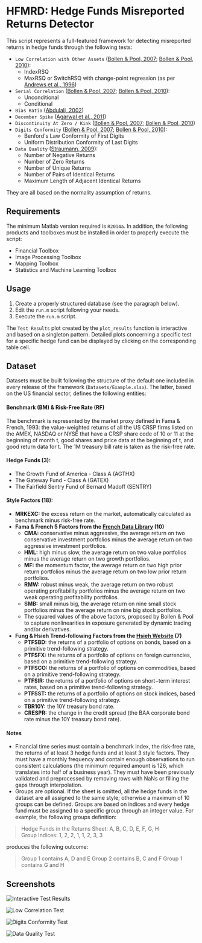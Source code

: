 # HFMRD: Hedge Funds Misreported Returns Detector

This script represents a full-featured framework for detecting misreported returns in hedge funds through the following tests:

* `Low Correlation with Other Assets` ([Bollen & Pool, 2007](https://doi.org/10.2139/ssrn.1018663); [Bollen & Pool, 2010](https://doi.org/10.2139/ssrn.1569626)):
  * IndexRSQ
  * MaxRSQ or SwitchRSQ with change-point regression (as per [Andrews et al., 1996](https://doi.org/10.1016/0304-4076(94)01682-8))
* `Serial Correlation` ([Bollen & Pool, 2007](https://doi.org/10.2139/ssrn.1018663); [Bollen & Pool, 2010](https://doi.org/10.2139/ssrn.1569626)):
  * Unconditional
  * Conditional
* `Bias Ratio` ([Abdulali, 2002](https://www.protegepartners.com/www5/files/whitepapers/BiasRatioMeasuringShapeOfFraud.pdf))
* `December Spike` ([Agarwal et al., 2011](https://doi.org/10.1093/rfs/hhr058))
* `Discontinuity At Zero / Kink` ([Bollen & Pool, 2007](https://doi.org/10.2139/ssrn.1018663); [Bollen & Pool, 2010](https://doi.org/10.2139/ssrn.1569626))
* `Digits Conformity` ([Bollen & Pool, 2007](https://doi.org/10.2139/ssrn.1018663); [Bollen & Pool, 2010](https://doi.org/10.2139/ssrn.1569626)):
  * Benford's Law Conformity of First Digits
  * Uniform Distribution Conformity of Last Digits
* `Data Quality` ([Straumann, 2009](https://doi.org/10.3905/jai.2009.12.2.026)):
  * Number of Negative Returns
  * Number of Zero Returns
  * Number of Unique Returns
  * Number of Pairs of Identical Returns
  * Maximum Length of Adjacent Identical Returns
  
They are all based on the normality assumption of returns.

## Requirements

The minimum Matlab version required is `R2014a`. In addition, the following products and toolboxes must be installed in order to properly execute the script:

* Financial Toolbox
* Image Processing Toolbox
* Mapping Toolbox
* Statistics and Machine Learning Toolbox

## Usage

1. Create a properly structured database (see the paragraph below).
1. Edit the `run.m` script following your needs.
1. Execute the `run.m` script.

The `Test Results` plot created by the `plot_results` function is interactive and based on a singleton pattern. Detailed plots concerning a specific test for a specific hedge fund can be displayed by clicking on the corresponding table cell.

## Dataset

Datasets must be built following the structure of the default one included in every release of the framework (`Datasets/Example.xlsx`). The latter, based on the US financial sector, defines the following entities:

#### Benchmark (BM) & Risk-Free Rate (RF)

The benchmark is represented by the market proxy defined in Fama & French, 1993: the value-weighted returns of all the US CRSP firms listed on the AMEX, NASDAQ or NYSE that have a CRSP share code of 10 or 11 at the beginning of month t, good shares and price data at the beginning of t, and good return data for t. The 1M treasury bill rate is taken as the risk-free rate.

#### Hedge Funds (3):
* The Growth Fund of America - Class A (AGTHX)
* The Gateway Fund - Class A (GATEX)
* The Fairfield Sentry Fund of  Bernard Madoff (SENTRY)
		
#### Style Factors (18):
* **MRKEXC:** the excess return on the market, automatically calculated as benchmark minus risk-free rate.
* **Fama & French 5 Factors from the [French Data Library](http://mba.tuck.dartmouth.edu/pages/faculty/ken.french/data_library.html) (10)**
  * **CMA:** conservative minus aggressive, the average return on two conservative investment portfolios minus the average return on two aggressive investment portfolios.
  * **HML:** high minus slow, the average return on two value portfolios minus the average return on two growth portfolios.
  * **MF:** the momentum factor, the average return on two high prior return portfolios minus the average return on two low prior return portfolios.
  * **RMW:** robust minus weak, the average return on two robust operating profitability portfolios minus the average return on two weak operating profitability portfolios.
  * **SMB:** small minus big, the average return on nine small stock portfolios minus the average return on nine big stock portfolios.
  * The squared values of the above factors, proposed by Bollen & Pool to capture nonlinearities in exposure generated by dynamic trading and/or derivatives.
* **Fung & Hsieh Trend-following Factors from the [Hsieh Website](https://faculty.fuqua.duke.edu/~dah7/HFData.htm) (7)**
  * **PTFSBD:** the returns of a portfolio of options on bonds, based on a primitive trend-following strategy.
  * **PTFSFX:** the returns of a portfolio of options on foreign currencies, based on a primitive trend-following strategy.
  * **PTFSCO:** the returns of a portfolio of options on commodities, based on a primitive trend-following strategy.
  * **PTFSIR:** the returns of a portfolio of options on short−term interest rates, based on a primitive trend-following strategy.
  * **PTFSST:** the returns of a portfolio of options on stock indices, based on a primitive trend-following strategy.
  * **TBR10Y:** the 10Y treasury bond rate.
  * **CRESPR:** the change in the credit spread (the BAA corporate bond rate minus the 10Y treasury bond rate).

#### Notes

* Financial time series must contain a benchmark index, the risk-free rate, the returns of at least 3 hedge funds and at least 3 style factors. They must have a monthly frequency and contain enough observations to run consistent calculations (the minimum required amount is 126, which translates into half of a business year). They must have been previously validated and preprocessed by removing rows with NaNs or filling the gaps through interpolation.
* Groups are optional. If the sheet is omitted, all the hedge funds in the dataset are all assigned to the same style; otherwise a maximum of 10 groups can be defined. Groups are based on indices and every hedge fund must be assigned to a specific group through an integer value. For example, the following groups definition:

> Hedge Funds in the Returns Sheet: A, B, C, D, E, F, G, H  
> Group Indices: 1, 2, 2, 1, 1, 2, 3, 3

produces the following outcome:

> Group 1 contains A, D and E
> Group 2 contains B, C and F
> Group 1 contains G and H

## Screenshots

![Interactive Test Results](https://i.imgur.com/BbTfb26.png)

![Low Correlation Test](https://i.imgur.com/DAd2ZuV.png)

![Digits Conformity Test](https://i.imgur.com/2TQw54K.png)

![Data Quality Test](https://i.imgur.com/G48A1rm.png)
